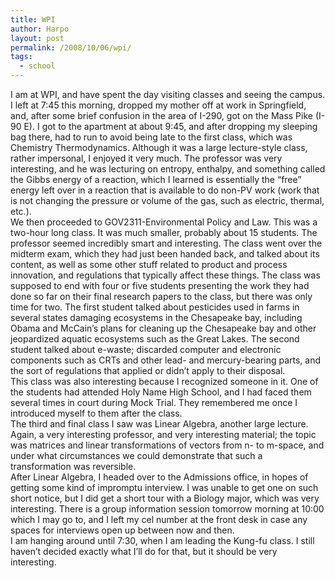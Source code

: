 ```yaml
---
title: WPI
author: Harpo
layout: post
permalink: /2008/10/06/wpi/
tags:
  - school
---
```

I am at WPI, and have spent the day visiting classes and seeing the campus. I left at 7:45 this morning, dropped my mother off at work in Springfield, and, after some brief confusion in the area of I-290, got on the Mass Pike (I-90 E). I got to the apartment at about 9:45, and after dropping my sleeping bag there, had to run to avoid being late to the first class, which was Chemistry Thermodynamics. Although it was a large lecture-style class, rather impersonal, I enjoyed it very much. The professor was very interesting, and he was lecturing on entropy, enthalpy, and something called the Gibbs energy of a reaction, which I learned is essentially the &#8220;free&#8221; energy left over in a reaction that is available to do non-PV work (work that is not changing the pressure or volume of the gas, such as electric, thermal, etc.).  
We then proceeded to GOV2311-Environmental Policy and Law. This was a two-hour long class. It was much smaller, probably about 15 students. The professor seemed incredibly smart and interesting. The class went over the midterm exam, which they had just been handed back, and talked about its content, as well as some other stuff related to product and process innovation, and regulations that typically affect these things. The class was supposed to end with four or five students presenting the work they had done so far on their final research papers to the class, but there was only time for two. The first student talked about pesticides used in farms in several states damaging ecosystems in the Chesapeake bay, including Obama and McCain&#8217;s plans for cleaning up the Chesapeake bay and other jeopardized aquatic ecosystems such as the Great Lakes. The second student talked about e-waste; discarded computer and electronic components such as CRTs and other lead- and mercury-bearing parts, and the sort of regulations that applied or didn&#8217;t apply to their disposal.  
This class was also interesting because I recognized someone in it. One of the students had attended Holy Name High School, and I had faced them several times in court during Mock Trial. They remembered me once I introduced myself to them after the class.  
The third and final class I saw was Linear Algebra, another large lecture. Again, a very interesting professor, and very interesting material; the topic was matrices and linear transformations of vectors from n- to m-space, and under what circumstances we could demonstrate that such a transformation was reversible.  
After Linear Algebra, I headed over to the Admissions office, in hopes of getting some kind of impromptu interview. I was unable to get one on such short notice, but I did get a short tour with a Biology major, which was very interesting. There is a group information session tomorrow morning at 10:00 which I may go to, and I left my cel number at the front desk in case any spaces for interviews open up between now and then.  
I am hanging around until 7:30, when I am leading the Kung-fu class. I still haven&#8217;t decided exactly what I&#8217;ll do for that, but it should be very interesting.